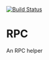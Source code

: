 [![Build Status](https://travis-ci.org/micro-node/rpc.svg)](http://travis-ci.org/micro-node/rpc)
# RPC
An RPC helper
